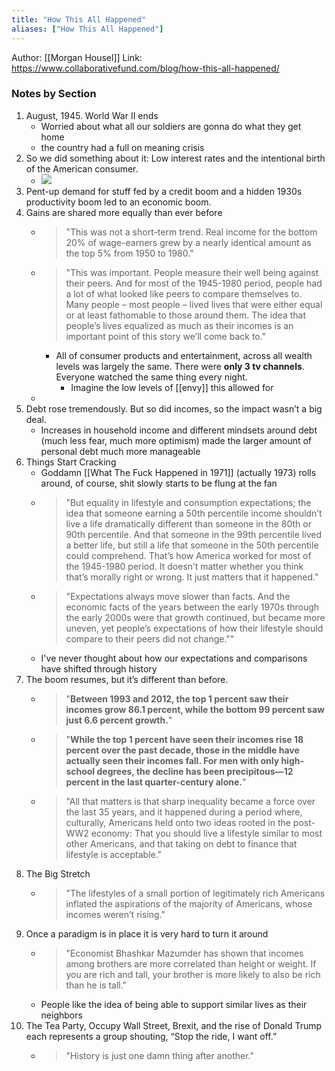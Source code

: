 ```yaml
---
title: "How This All Happened"
aliases: ["How This All Happened"]
---
```

Author: [[Morgan Housel]]
Link: https://www.collaborativefund.com/blog/how-this-all-happened/

### Notes by Section
1. August, 1945. World War II ends
    - Worried about what all our soldiers are gonna do what they get home
    - the country had a full on meaning crisis
2. So we did something about it: Low interest rates and the intentional birth of the American consumer.
    - ![](https://www.collaborativefund.com/uploads/Screen%20Shot%202018-11-13%20at%203.07.46%20PM.png)
3. Pent-up demand for stuff fed by a credit boom and a hidden 1930s productivity boom led to an economic boom.
4. Gains are shared more equally than ever before
    - > "This was not a short-term trend. Real income for the bottom 20% of wage-earners grew by a nearly identical amount as the top 5% from 1950 to 1980."
    - > "This was important. People measure their well being against their peers. And for most of the 1945-1980 period, people had a lot of what looked like peers to compare themselves to. Many people – most people – lived lives that were either equal or at least fathomable to those around them. The idea that people’s lives equalized as much as their incomes is an important point of this story we’ll come back to."
        - All of consumer products and entertainment, across all wealth levels was largely the same. There were **only 3 tv channels**. Everyone watched the same thing every night. 
            - Imagine the low levels of [[envy]] this allowed for
    - 
5. Debt rose tremendously. But so did incomes, so the impact wasn’t a big deal.
    - Increases in household income and different mindsets around debt (much less fear, much more optimism) made the larger amount of personal debt much more manageable
6. Things Start Cracking
    - Goddamn [[What The Fuck Happened in 1971]] (actually 1973) rolls around, of course, shit slowly starts to be flung at the fan
    - > "But equality in lifestyle and consumption expectations; the idea that someone earning a 50th percentile income shouldn’t live a life dramatically different than someone in the 80th or 90th percentile. And that someone in the 99th percentile lived a better life, but still a life that someone in the 50th percentile could comprehend. That’s how America worked for most of the 1945-1980 period. It doesn’t matter whether you think that’s morally right or wrong. It just matters that it happened."
    - > "Expectations always move slower than facts. And the economic facts of the years between the early 1970s through the early 2000s were that growth continued, but became more uneven, yet people’s expectations of how their lifestyle should compare to their peers did not change.""
    - I've never thought about how our expectations and comparisons have shifted through history 
7. The boom resumes, but it’s different than before.
    - > "__Between 1993 and 2012, the top 1 percent saw their incomes grow 86.1 percent, while the bottom 99 percent saw just 6.6 percent growth.__"
    - > "__While the top 1 percent have seen their incomes rise 18 percent over the past decade, those in the middle have actually seen their incomes fall. For men with only high-school degrees, the decline has been precipitous—12 percent in the last quarter-century alone.__"
    - > "All that matters is that sharp inequality became a force over the last 35 years, and it happened during a period where, culturally, Americans held onto two ideas rooted in the post-WW2 economy: That you should live a lifestyle similar to most other Americans, and that taking on debt to finance that lifestyle is acceptable."
8. The Big Stretch
    - > "The lifestyles of a small portion of legitimately rich Americans inflated the aspirations of the majority of Americans, whose incomes weren’t rising."
9. Once a paradigm is in place it is very hard to turn it around
    - > "Economist Bhashkar Mazumder has shown that incomes among brothers are more correlated than height or weight. If you are rich and tall, your brother is more likely to also be rich than he is tall."
    - People like the idea of being able to support similar lives as their neighbors
10. The Tea Party, Occupy Wall Street, Brexit, and the rise of Donald Trump each represents a group shouting, “Stop the ride, I want off.”
    - > "History is just one damn thing after another."
